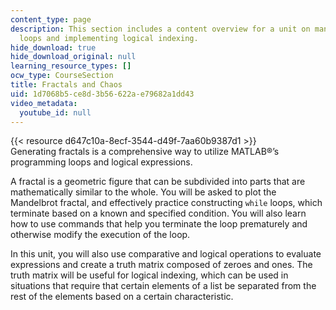 ```yaml
---
content_type: page
description: This section includes a content overview for a unit on manipulating MATLAB
  loops and implementing logical indexing.
hide_download: true
hide_download_original: null
learning_resource_types: []
ocw_type: CourseSection
title: Fractals and Chaos
uid: 1d7068b5-ce8d-3b56-622a-e79682a1dd43
video_metadata:
  youtube_id: null
---
```


{{< resource d647c10a-8ecf-3544-d49f-7aa60b9387d1 >}}  
Generating fractals is a comprehensive way to utilize MATLAB®’s programming loops and logical expressions.

A fractal is a geometric figure that can be subdivided into parts that are mathematically similar to the whole. You will be asked to plot the Mandelbrot fractal, and effectively practice constructing `while` loops, which terminate based on a known and specified condition. You will also learn how to use commands that help you terminate the loop prematurely and otherwise modify the execution of the loop.

In this unit, you will also use comparative and logical operations to evaluate expressions and create a truth matrix composed of zeroes and ones. The truth matrix will be useful for logical indexing, which can be used in situations that require that certain elements of a list be separated from the rest of the elements based on a certain characteristic.
